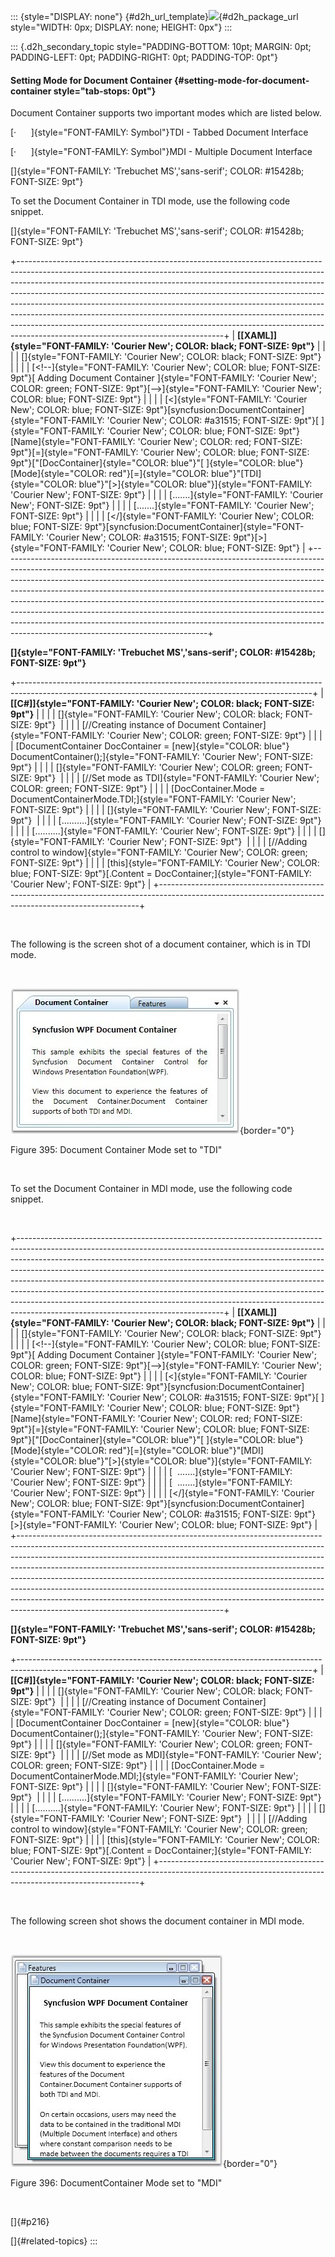 ::: {style="DISPLAY: none"}
[](ms-xhelp:///?Id=d2h_url_template){#d2h_url_template}![](!package_url!){#d2h_package_url style="WIDTH: 0px; DISPLAY: none; HEIGHT: 0px"}
:::

::: {.d2h_secondary_topic style="PADDING-BOTTOM: 10pt; MARGIN: 0pt; PADDING-LEFT: 0pt; PADDING-RIGHT: 0pt; PADDING-TOP: 0pt"}
#### Setting Mode for Document Container {#setting-mode-for-document-container style="tab-stops: 0pt"}

Document Container supports two important modes which are listed below.

[·      ]{style="FONT-FAMILY: Symbol"}TDI - Tabbed Document Interface

[·      ]{style="FONT-FAMILY: Symbol"}MDI - Multiple Document Interface

[]{style="FONT-FAMILY: 'Trebuchet MS','sans-serif'; COLOR: #15428b; FONT-SIZE: 9pt"} 

To set the Document Container in TDI mode, use the following code snippet.

[]{style="FONT-FAMILY: 'Trebuchet MS','sans-serif'; COLOR: #15428b; FONT-SIZE: 9pt"} 

+---------------------------------------------------------------------------------------------------------------------------------------------------------------------------------------------------------------------------------------------------------------------------------------------------------------------------------------------------------------------------------------------------------------------------------------------------------------------------------------------------------------------------------------------------------------------------------------------------------------------+
| **[\[XAML\]]{style="FONT-FAMILY: 'Courier New'; COLOR: black; FONT-SIZE: 9pt"}**                                                                                                                                                                                                                                                                                                                                                                                                                                                                                                                                    |
|                                                                                                                                                                                                                                                                                                                                                                                                                                                                                                                                                                                                                     |
| []{style="FONT-FAMILY: 'Courier New'; COLOR: black; FONT-SIZE: 9pt"}                                                                                                                                                                                                                                                                                                                                                                                                                                                                                                                                                |
|                                                                                                                                                                                                                                                                                                                                                                                                                                                                                                                                                                                                                     |
| [\<!\--]{style="FONT-FAMILY: 'Courier New'; COLOR: blue; FONT-SIZE: 9pt"}[ Adding Document Container ]{style="FONT-FAMILY: 'Courier New'; COLOR: green; FONT-SIZE: 9pt"}[\--\>]{style="FONT-FAMILY: 'Courier New'; COLOR: blue; FONT-SIZE: 9pt"}                                                                                                                                                                                                                                                                                                                                                                    |
|                                                                                                                                                                                                                                                                                                                                                                                                                                                                                                                                                                                                                     |
| [\<]{style="FONT-FAMILY: 'Courier New'; COLOR: blue; FONT-SIZE: 9pt"}[syncfusion:DocumentContainer]{style="FONT-FAMILY: 'Courier New'; COLOR: #a31515; FONT-SIZE: 9pt"}[ ]{style="FONT-FAMILY: 'Courier New'; COLOR: blue; FONT-SIZE: 9pt"}[Name]{style="FONT-FAMILY: 'Courier New'; COLOR: red; FONT-SIZE: 9pt"}[=]{style="FONT-FAMILY: 'Courier New'; COLOR: blue; FONT-SIZE: 9pt"}[\"[DocContainer]{style="COLOR: blue"}\"[ ]{style="COLOR: blue"}[Mode]{style="COLOR: red"}[=]{style="COLOR: blue"}\"[TDI]{style="COLOR: blue"}\"[\>]{style="COLOR: blue"}]{style="FONT-FAMILY: 'Courier New'; FONT-SIZE: 9pt"} |
|                                                                                                                                                                                                                                                                                                                                                                                                                                                                                                                                                                                                                     |
| [...\....]{style="FONT-FAMILY: 'Courier New'; FONT-SIZE: 9pt"}                                                                                                                                                                                                                                                                                                                                                                                                                                                                                                                                                      |
|                                                                                                                                                                                                                                                                                                                                                                                                                                                                                                                                                                                                                     |
| [...\....]{style="FONT-FAMILY: 'Courier New'; FONT-SIZE: 9pt"}                                                                                                                                                                                                                                                                                                                                                                                                                                                                                                                                                      |
|                                                                                                                                                                                                                                                                                                                                                                                                                                                                                                                                                                                                                     |
| [\</]{style="FONT-FAMILY: 'Courier New'; COLOR: blue; FONT-SIZE: 9pt"}[syncfusion:DocumentContainer]{style="FONT-FAMILY: 'Courier New'; COLOR: #a31515; FONT-SIZE: 9pt"}[\>]{style="FONT-FAMILY: 'Courier New'; COLOR: blue; FONT-SIZE: 9pt"}                                                                                                                                                                                                                                                                                                                                                                       |
+---------------------------------------------------------------------------------------------------------------------------------------------------------------------------------------------------------------------------------------------------------------------------------------------------------------------------------------------------------------------------------------------------------------------------------------------------------------------------------------------------------------------------------------------------------------------------------------------------------------------+

**[]{style="FONT-FAMILY: 'Trebuchet MS','sans-serif'; COLOR: #15428b; FONT-SIZE: 9pt"}** 

+-------------------------------------------------------------------------------------------------------------------------------------------------------+
| **[\[C#\]]{style="FONT-FAMILY: 'Courier New'; COLOR: black; FONT-SIZE: 9pt"}**                                                                        |
|                                                                                                                                                       |
| []{style="FONT-FAMILY: 'Courier New'; COLOR: black; FONT-SIZE: 9pt"}                                                                                  |
|                                                                                                                                                       |
| [//Creating instance of Document Container]{style="FONT-FAMILY: 'Courier New'; COLOR: green; FONT-SIZE: 9pt"}                                         |
|                                                                                                                                                       |
| [DocumentContainer DocContainer = [new]{style="COLOR: blue"} DocumentContainer();]{style="FONT-FAMILY: 'Courier New'; FONT-SIZE: 9pt"}                |
|                                                                                                                                                       |
| []{style="FONT-FAMILY: 'Courier New'; COLOR: green; FONT-SIZE: 9pt"}                                                                                  |
|                                                                                                                                                       |
| [//Set mode as TDI]{style="FONT-FAMILY: 'Courier New'; COLOR: green; FONT-SIZE: 9pt"}                                                                 |
|                                                                                                                                                       |
| [DocContainer.Mode = DocumentContainerMode.TDI;]{style="FONT-FAMILY: 'Courier New'; FONT-SIZE: 9pt"}                                                  |
|                                                                                                                                                       |
| []{style="FONT-FAMILY: 'Courier New'; FONT-SIZE: 9pt"}                                                                                                |
|                                                                                                                                                       |
| [...\...\....]{style="FONT-FAMILY: 'Courier New'; FONT-SIZE: 9pt"}                                                                                    |
|                                                                                                                                                       |
| [...\...\....]{style="FONT-FAMILY: 'Courier New'; FONT-SIZE: 9pt"}                                                                                    |
|                                                                                                                                                       |
| []{style="FONT-FAMILY: 'Courier New'; FONT-SIZE: 9pt"}                                                                                                |
|                                                                                                                                                       |
| [//Adding control to window]{style="FONT-FAMILY: 'Courier New'; COLOR: green; FONT-SIZE: 9pt"}                                                        |
|                                                                                                                                                       |
| [this]{style="FONT-FAMILY: 'Courier New'; COLOR: blue; FONT-SIZE: 9pt"}[.Content = DocContainer;]{style="FONT-FAMILY: 'Courier New'; FONT-SIZE: 9pt"} |
+-------------------------------------------------------------------------------------------------------------------------------------------------------+

 

The following is the screen shot of a document container, which is in TDI mode.

 

![](ImagesExt/image30_374.jpg){border="0"}

Figure 395: Document Container Mode set to \"TDI\"

 

To set the Document Container in MDI mode, use the following code snippet.

 

+---------------------------------------------------------------------------------------------------------------------------------------------------------------------------------------------------------------------------------------------------------------------------------------------------------------------------------------------------------------------------------------------------------------------------------------------------------------------------------------------------------------------------------------------------------------------------------------------------------------------+
| **[\[XAML\]]{style="FONT-FAMILY: 'Courier New'; COLOR: black; FONT-SIZE: 9pt"}**                                                                                                                                                                                                                                                                                                                                                                                                                                                                                                                                    |
|                                                                                                                                                                                                                                                                                                                                                                                                                                                                                                                                                                                                                     |
| []{style="FONT-FAMILY: 'Courier New'; COLOR: black; FONT-SIZE: 9pt"}                                                                                                                                                                                                                                                                                                                                                                                                                                                                                                                                                |
|                                                                                                                                                                                                                                                                                                                                                                                                                                                                                                                                                                                                                     |
| [\<!\--]{style="FONT-FAMILY: 'Courier New'; COLOR: blue; FONT-SIZE: 9pt"}[ Adding Document Container ]{style="FONT-FAMILY: 'Courier New'; COLOR: green; FONT-SIZE: 9pt"}[\--\>]{style="FONT-FAMILY: 'Courier New'; COLOR: blue; FONT-SIZE: 9pt"}                                                                                                                                                                                                                                                                                                                                                                    |
|                                                                                                                                                                                                                                                                                                                                                                                                                                                                                                                                                                                                                     |
| [\<]{style="FONT-FAMILY: 'Courier New'; COLOR: blue; FONT-SIZE: 9pt"}[syncfusion:DocumentContainer]{style="FONT-FAMILY: 'Courier New'; COLOR: #a31515; FONT-SIZE: 9pt"}[ ]{style="FONT-FAMILY: 'Courier New'; COLOR: blue; FONT-SIZE: 9pt"}[Name]{style="FONT-FAMILY: 'Courier New'; COLOR: red; FONT-SIZE: 9pt"}[=]{style="FONT-FAMILY: 'Courier New'; COLOR: blue; FONT-SIZE: 9pt"}[\"[DocContainer]{style="COLOR: blue"}\"[ ]{style="COLOR: blue"}[Mode]{style="COLOR: red"}[=]{style="COLOR: blue"}\"[MDI]{style="COLOR: blue"}\"[\>]{style="COLOR: blue"}]{style="FONT-FAMILY: 'Courier New'; FONT-SIZE: 9pt"} |
|                                                                                                                                                                                                                                                                                                                                                                                                                                                                                                                                                                                                                     |
| [  ...\....]{style="FONT-FAMILY: 'Courier New'; FONT-SIZE: 9pt"}                                                                                                                                                                                                                                                                                                                                                                                                                                                                                                                                                    |
|                                                                                                                                                                                                                                                                                                                                                                                                                                                                                                                                                                                                                     |
| [  ...\....]{style="FONT-FAMILY: 'Courier New'; FONT-SIZE: 9pt"}                                                                                                                                                                                                                                                                                                                                                                                                                                                                                                                                                    |
|                                                                                                                                                                                                                                                                                                                                                                                                                                                                                                                                                                                                                     |
| [\</]{style="FONT-FAMILY: 'Courier New'; COLOR: blue; FONT-SIZE: 9pt"}[syncfusion:DocumentContainer]{style="FONT-FAMILY: 'Courier New'; COLOR: #a31515; FONT-SIZE: 9pt"}[\>]{style="FONT-FAMILY: 'Courier New'; COLOR: blue; FONT-SIZE: 9pt"}                                                                                                                                                                                                                                                                                                                                                                       |
+---------------------------------------------------------------------------------------------------------------------------------------------------------------------------------------------------------------------------------------------------------------------------------------------------------------------------------------------------------------------------------------------------------------------------------------------------------------------------------------------------------------------------------------------------------------------------------------------------------------------+

**[]{style="FONT-FAMILY: 'Trebuchet MS','sans-serif'; COLOR: #15428b; FONT-SIZE: 9pt"}** 

+-------------------------------------------------------------------------------------------------------------------------------------------------------+
| **[\[C#\]]{style="FONT-FAMILY: 'Courier New'; COLOR: black; FONT-SIZE: 9pt"}**                                                                        |
|                                                                                                                                                       |
| []{style="FONT-FAMILY: 'Courier New'; COLOR: black; FONT-SIZE: 9pt"}                                                                                  |
|                                                                                                                                                       |
| [//Creating instance of Document Container]{style="FONT-FAMILY: 'Courier New'; COLOR: green; FONT-SIZE: 9pt"}                                         |
|                                                                                                                                                       |
| [DocumentContainer DocContainer = [new]{style="COLOR: blue"} DocumentContainer();]{style="FONT-FAMILY: 'Courier New'; FONT-SIZE: 9pt"}                |
|                                                                                                                                                       |
| []{style="FONT-FAMILY: 'Courier New'; COLOR: green; FONT-SIZE: 9pt"}                                                                                  |
|                                                                                                                                                       |
| [//Set mode as MDI]{style="FONT-FAMILY: 'Courier New'; COLOR: green; FONT-SIZE: 9pt"}                                                                 |
|                                                                                                                                                       |
| [DocContainer.Mode = DocumentContainerMode.MDI;]{style="FONT-FAMILY: 'Courier New'; FONT-SIZE: 9pt"}                                                  |
|                                                                                                                                                       |
| []{style="FONT-FAMILY: 'Courier New'; FONT-SIZE: 9pt"}                                                                                                |
|                                                                                                                                                       |
| [...\...\....]{style="FONT-FAMILY: 'Courier New'; FONT-SIZE: 9pt"}                                                                                    |
|                                                                                                                                                       |
| [...\...\....]{style="FONT-FAMILY: 'Courier New'; FONT-SIZE: 9pt"}                                                                                    |
|                                                                                                                                                       |
| []{style="FONT-FAMILY: 'Courier New'; FONT-SIZE: 9pt"}                                                                                                |
|                                                                                                                                                       |
| [//Adding control to window]{style="FONT-FAMILY: 'Courier New'; COLOR: green; FONT-SIZE: 9pt"}                                                        |
|                                                                                                                                                       |
| [this]{style="FONT-FAMILY: 'Courier New'; COLOR: blue; FONT-SIZE: 9pt"}[.Content = DocContainer;]{style="FONT-FAMILY: 'Courier New'; FONT-SIZE: 9pt"} |
+-------------------------------------------------------------------------------------------------------------------------------------------------------+

 

The following screen shot shows the document container in MDI mode.

 

![](ImagesExt/image30_371.jpg){border="0"}

Figure 396: DocumentContainer Mode set to \"MDI\"

 

[]{#p216} 

[]{#related-topics}
:::

